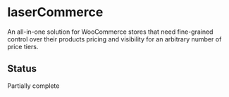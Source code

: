 laserCommerce
=============

An all-in-one solution for WooCommerce stores that need fine-grained control over their products pricing and visibility for an arbitrary number of price tiers.

Status
------

Partially complete
